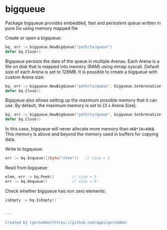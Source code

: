 # bigqueue

Package bigqueue provides embedded, fast and persistent queue
written in pure Go using memory mapped file

Create or open a bigqueue:

```go
bq, err := bigqueue.NewBigQueue("path/to/queue")
defer bq.Close()
```

Bigqueue persists the data of the queue in multiple Arenas.
Each Arena is a file on disk that is mapped into memory (RAM)
using mmap syscall. Default size of each Arena is set to 128MB.
It is possible to create a bigqueue with custom Arena size:

```go
bq, err := bigqueue.NewBigQueue("path/to/queue", bigqueue.SetArenaSize(4*1024))
defer bq.Close()
```

Bigqueue also allows setting up the maximum possible memory that it
can use. By default, the maximum memory is set to [3 x Arena Size].

```go
bq, err := bigqueue.NewBigQueue("path/to/queue", bigqueue.SetArenaSize(4*1024), bigqueue.SetMaxInMemArenas(10))
defer bq.Close()
```

In this case, bigqueue will never allocate more memory than `4KB*10=40KB`. This
memory is above and beyond the memory used in buffers for copying data.

Write to bigqueue:

```go
err := bq.Enqueue([]byte("elem"))   // size = 1
```

Read from bigqueue:

```go
elem, err := bq.Peek()        // size = 1
err := bq.Dequeue()           // size = 0
```

Check whether bigqueue has non zero elements:

```go
isEmpty := bq.IsEmpty()```


---

Created by [goreadme](https://github.com/apps/goreadme)

